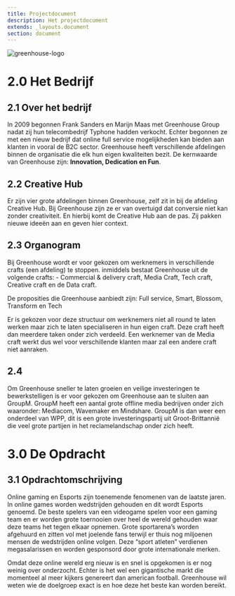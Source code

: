 ```yaml
---
title: Projectdocument
description: Het projectdocument
extends: _layouts.document
section: document
---
```


![greenhouse-logo](/assets/img/greenhouse-logo.jpg "Logo Title Text 1")

# 2.0 Het Bedrijf

## 2.1 Over het bedrijf

In 2009 begonnen Frank Sanders en Marijn Maas met Greenhouse Group nadat zij hun telecombedrijf Typhone hadden verkocht. Echter begonnen ze met een nieuw bedrijf dat online full service mogelijkheden kan bieden aan klanten in vooral de B2C sector. Greenhouse heeft verschillende afdelingen binnen de organisatie die elk hun eigen kwaliteiten bezit. De kernwaarde van Greenhouse zijn: **Innovation, Dedication en Fun**. 

## 2.2 Creative Hub 

Er zijn vier grote afdelingen binnen Greenhouse, zelf zit in bij de afdeling Creative Hub. Bij Greenhouse zijn ze er van overtuigd dat conversie niet kan zonder creativiteit. En hierbij komt de Creative Hub aan de pas. Zij pakken nieuwe ideeën aan en geven hier context.  

## 2.3 Organogram 

Bij Greenhouse wordt er voor gekozen om werknemers in verschillende crafts (een afdeling) te stoppen. inmiddels bestaat Greenhouse uit de volgende crafts: - Commercial & delivery craft, Media Craft, Tech craft, Creative craft en de Data craft. 

De proposities die Greenhouse aanbiedt zijn: 
Full service, Smart, Blossom, Transform en Tech 

Er is gekozen voor deze structuur om werknemers niet all round te laten werken maar zich te laten specialiseren in hun eigen craft. Deze craft heeft dan meerdere taken onder zich verdeeld. Een werknemer van de Media craft werkt dus wel voor verschillende klanten maar zal een andere craft niet aanraken.


## 2.4 

Om Greenhouse sneller te laten groeien en veilige investeringen te bewerkstelligen is er voor gekozen om Greenhouse aan te sluiten aan GroupM. GroupM heeft een aantal grote offline media bedrijven onder zich waaronder: Mediacom, Wavemaker en Mindshare. GroupM is dan weer een onderdeel van WPP, dit is een grote investeringspartij uit Groot-Brittannië die veel grote partijen in het reclamelandschap onder zich heeft. 

# 3.0 De Opdracht

## 3.1 Opdrachtomschrijving

Online gaming en Esports zijn toenemende fenomenen van de laatste jaren. In online games worden wedstrijden gehouden en dit wordt Esports genoemd. De beste spelers van een videogame spelen voor een gaming team en er worden grote toernooien over heel de wereld gehouden waar deze teams het tegen elkaar opnemen. Grote sportarena’s worden afgehuurd en zitten vol met joelende fans terwijl er thuis nog miljoenen mensen de wedstrijden online volgen. Deze “sport atleten” verdienen megasalarissen en worden gesponsord door grote internationale merken.

Omdat deze online wereld erg nieuw is en snel is opgekomen is er nog weinig over onderzocht. Echter is het wel een gigantische markt die momenteel al meer kijkers genereert dan american football. Greenhouse wil weten wie de doelgroep exact is en hoe deze het beste kan worden bereikt.


